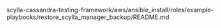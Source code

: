 scylla-cassandra-testing-framework/aws/ansible_install/roles/example-playbooks/restore_scylla_manager_backup/README.md